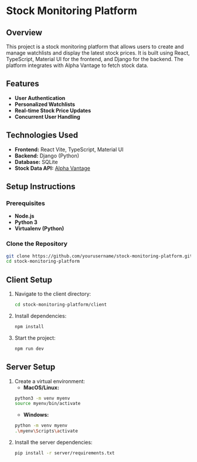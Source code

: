 # Stock Monitoring Platform

## Overview
This project is a stock monitoring platform that allows users to create and manage watchlists and display the latest stock prices. It is built using React, TypeScript, Material UI for the frontend, and Django for the backend. The platform integrates with Alpha Vantage to fetch stock data.

## Features
- **User Authentication**
- **Personalized Watchlists**
- **Real-time Stock Price Updates**
- **Concurrent User Handling**

## Technologies Used
- **Frontend:** React Vite, TypeScript, Material UI
- **Backend:** Django (Python)
- **Database:** SQLite
- **Stock Data API:** [Alpha Vantage](https://www.alphavantage.co)

## Setup Instructions

### Prerequisites
- **Node.js**
- **Python 3**
- **Virtualenv (Python)**

### Clone the Repository
```bash
git clone https://github.com/yourusername/stock-monitoring-platform.git
cd stock-monitoring-platform
```
## Client Setup
1. Navigate to the client directory:
    ```bash
    cd stock-monitoring-platform/client
    ```
2. Install dependencies:
    ```bash
    npm install
    ```
3. Start the project:
    ```bash
    npm run dev
    ```
## Server Setup
1. Create a virtual environment:
    - **MacOS/Linux:**
    ```bash
    python3 -m venv myenv
    source myenv/bin/activate
    ```
    - **Windows:**
    ```bash
    python -m venv myenv
    .\myenv\Scripts\activate
    ```
2. Install the server dependencies:
    ```bash
    pip install -r server/requirements.txt
    ```


